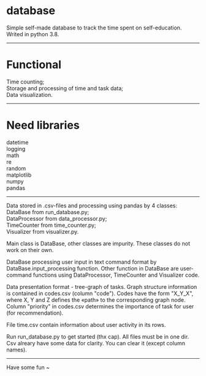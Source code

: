 ﻿# database
Simple self-made database to track the time spent on self-education. Writed in python 3.8.

----------------
# Functional
Time counting;  
Storage and processing of time and task data;  
Data visualization.

----------------
# Need libraries
datetime  
logging  
math  
re  
random  
matplotlib  
numpy  
pandas  

----------------
Data stored in .csv-files and processing using pandas by 4 classes:  
DataBase from run_database.py;  
DataProcessor from data_processor.py;  
TimeCounter from time_counter.py;  
Visualizer from visualizer.py.  

Main class is DataBase, other classes are impurity. These classes do not work on their own.

DataBase processing user input in text command format by DataBase.input_processing function. Other function in
DataBase are user-command functions using DataProcessor, TimeCounter and Visualizer code.


Data presentation format - tree-graph of tasks. Graph structure information is contained in codes.csv (column "code").
Codes have the form "X_Y_X", where X, Y and Z defines the «path» to the corresponding graph node.
Column "priority" in codes.csv determines the importance of task for user (for recommendation).

File time.csv contain information about user activity in its rows.

Run run_database.py to get started (thx cap). All files must be in one dir.
Csv alreary have some data for clarity. You can clear it (except column names).

----------------
Have some fun ~